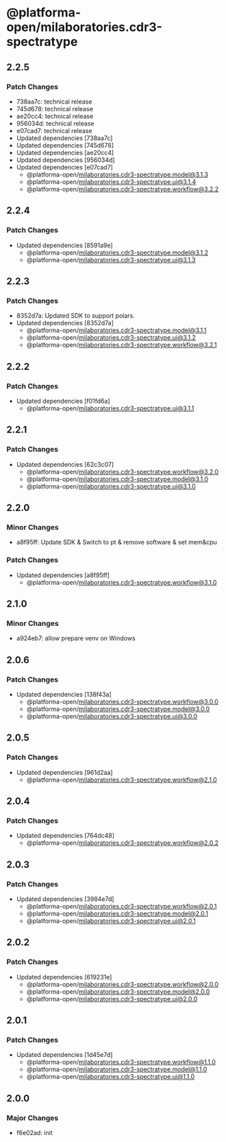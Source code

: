 # @platforma-open/milaboratories.cdr3-spectratype

## 2.2.5

### Patch Changes

- 738aa7c: technical release
- 745d678: technical release
- ae20cc4: technical release
- 956034d: technical release
- e07cad7: technical release
- Updated dependencies [738aa7c]
- Updated dependencies [745d678]
- Updated dependencies [ae20cc4]
- Updated dependencies [956034d]
- Updated dependencies [e07cad7]
  - @platforma-open/milaboratories.cdr3-spectratype.model@3.1.3
  - @platforma-open/milaboratories.cdr3-spectratype.ui@3.1.4
  - @platforma-open/milaboratories.cdr3-spectratype.workflow@3.2.2

## 2.2.4

### Patch Changes

- Updated dependencies [8591a9e]
  - @platforma-open/milaboratories.cdr3-spectratype.model@3.1.2
  - @platforma-open/milaboratories.cdr3-spectratype.ui@3.1.3

## 2.2.3

### Patch Changes

- 8352d7a: Updated SDK to support polars.
- Updated dependencies [8352d7a]
  - @platforma-open/milaboratories.cdr3-spectratype.model@3.1.1
  - @platforma-open/milaboratories.cdr3-spectratype.ui@3.1.2
  - @platforma-open/milaboratories.cdr3-spectratype.workflow@3.2.1

## 2.2.2

### Patch Changes

- Updated dependencies [f01fd6a]
  - @platforma-open/milaboratories.cdr3-spectratype.ui@3.1.1

## 2.2.1

### Patch Changes

- Updated dependencies [62c3c07]
  - @platforma-open/milaboratories.cdr3-spectratype.workflow@3.2.0
  - @platforma-open/milaboratories.cdr3-spectratype.model@3.1.0
  - @platforma-open/milaboratories.cdr3-spectratype.ui@3.1.0

## 2.2.0

### Minor Changes

- a8f95ff: Update SDK & Switch to pt & remove software & set mem&cpu

### Patch Changes

- Updated dependencies [a8f95ff]
  - @platforma-open/milaboratories.cdr3-spectratype.workflow@3.1.0

## 2.1.0

### Minor Changes

- a924eb7: allow prepare venv on Windows

## 2.0.6

### Patch Changes

- Updated dependencies [138f43a]
  - @platforma-open/milaboratories.cdr3-spectratype.workflow@3.0.0
  - @platforma-open/milaboratories.cdr3-spectratype.model@3.0.0
  - @platforma-open/milaboratories.cdr3-spectratype.ui@3.0.0

## 2.0.5

### Patch Changes

- Updated dependencies [961d2aa]
  - @platforma-open/milaboratories.cdr3-spectratype.workflow@2.1.0

## 2.0.4

### Patch Changes

- Updated dependencies [764dc48]
  - @platforma-open/milaboratories.cdr3-spectratype.workflow@2.0.2

## 2.0.3

### Patch Changes

- Updated dependencies [3984e7d]
  - @platforma-open/milaboratories.cdr3-spectratype.workflow@2.0.1
  - @platforma-open/milaboratories.cdr3-spectratype.model@2.0.1
  - @platforma-open/milaboratories.cdr3-spectratype.ui@2.0.1

## 2.0.2

### Patch Changes

- Updated dependencies [619231e]
  - @platforma-open/milaboratories.cdr3-spectratype.workflow@2.0.0
  - @platforma-open/milaboratories.cdr3-spectratype.model@2.0.0
  - @platforma-open/milaboratories.cdr3-spectratype.ui@2.0.0

## 2.0.1

### Patch Changes

- Updated dependencies [1d45e7d]
  - @platforma-open/milaboratories.cdr3-spectratype.workflow@1.1.0
  - @platforma-open/milaboratories.cdr3-spectratype.model@1.1.0
  - @platforma-open/milaboratories.cdr3-spectratype.ui@1.1.0

## 2.0.0

### Major Changes

- f6e02ad: init
